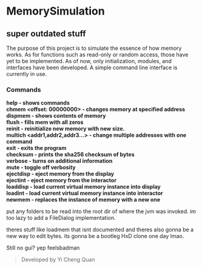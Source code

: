 # MemorySimulation
## super outdated stuff
The purpose of this project is to simulate the essence of how memory works. As for functions such as read-only or random access, those have yet to be implemented. 
As of now, only initialization, modules, and interfaces have been developed. A simple command line interface is currently in use.
### Commands
**help - shows commands**\
**chmem <offset: 00000000> - changes memory at specified address**\
**dispmem - shows contents of memory**\
**flush - fills mem with all zeros**\
**reinit <size> - reinitialize new memory with new size.**\
**multich <addr1,addr2,addr3...> - change multiple addresses with one command**\
**exit - exits the program**\
**checksum - prints the sha256 checksum of bytes**\
**verbose - turns on additional information**\
**mute - toggle off verbosity**\
**ejectdisp - eject memory from the display**\
**ejectint - eject memory from the interactor**\
**loaddisp - load current virtual memory instance into display**\
**loadint - load current virtual memory instance into interactor**\
**newmem <size>- replaces the instance of memory with a new one**

put any folders to be read into the root dir of where the jvm was invoked. im too lazy to add a FileDialog implementation.

theres stuff like loadmem that isnt documented and theres also gonna be a new way to edit bytes.
its gonna be a bootleg HxD clone one day lmao.

Still no gui? yep feelsbadman

>Developed by Yi Cheng Quan